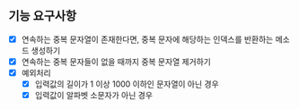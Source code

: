 ## 기능 요구사항

- [x] 연속하는 중복 문자열이 존재한다면, 중복 문자에 해당하는 인덱스를 반환하는 메소드 생성하기
- [x] 연속하는 중복 문자들이 없을 때까지 중복 문자열 제거하기
- [x] 예외처리
    - [x] 입력값의 길이가 1 이상 1000 이하인 문자열이 아닌 경우
    - [x] 입력값이 알파벳 소문자가 아닌 경우